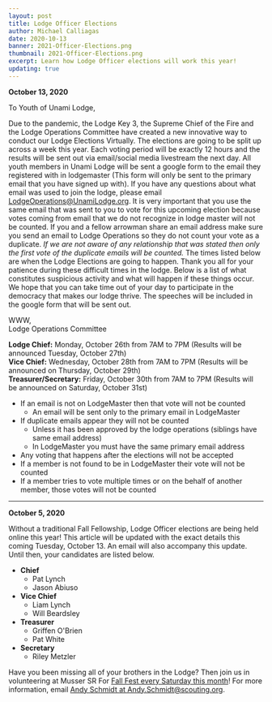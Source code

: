 ```yaml
---
layout: post
title: Lodge Officer Elections
author: Michael Calliagas
date: 2020-10-13
banner: 2021-Officer-Elections.png
thumbnail: 2021-Officer-Elections.png
excerpt: Learn how Lodge Officer elections will work this year!
updating: true
---
```


**October 13, 2020**

To Youth of Unami Lodge,

Due to the pandemic, the Lodge Key 3, the Supreme Chief of the Fire and the Lodge Operations Committee have created a new innovative way to conduct our Lodge Elections Virtually. The elections are going to be split up across a week this year. Each voting period will be exactly 12 hours and the results will be sent out via email/social media livestream the next day. All youth members in Unami Lodge will be sent a google form to the email they registered with in lodgemaster (This form will only be sent to the primary email that you have signed up with). If you have any questions about what email was used to join the lodge, please email [LodgeOperations@UnamiLodge.org](/contact?recipient=lodgeoperations). It is very important that you use the same email that was sent to you to vote for this upcoming election because votes coming from email that we do not recognize in lodge master will not be counted. If you and a fellow arrowman share an email address make sure you send an email to Lodge Operations so they do not count your vote as a duplicate. *If we are not aware of any relationship that was stated then only the first vote of the duplicate emails will be counted.* The times listed below  are when the Lodge Elections are going to happen. Thank you all for your patience during these difficult times in the lodge. Below is a list of what constitutes suspicious activity and what will happen if these things occur. We hope that you can take time out of your day to participate in the democracy that makes our lodge thrive. The speeches will be included in the google form that will be sent out. 

WWW,  
Lodge Operations Committee 

**Lodge Chief:** Monday, October 26th from 7AM to 7PM (Results will be announced Tuesday, October 27th)  
**Vice Chief:** Wednesday, October 28th from 7AM to 7PM (Results will be announced on Thursday, October 29th)  
**Treasurer/Secretary:** Friday, October 30th from 7AM to 7PM (Results will be announced on Saturday, October 31st)

- If an email is not on LodgeMaster then that vote will not be counted
  - An email will be sent only to the primary email in LodgeMaster
- If duplicate emails appear they will not be counted
  - Unless it has been approved by the lodge operations (siblings have same email address)
  - In LodgeMaster you must have the same primary email address
- Any voting that happens after the elections will not be accepted
- If a member is not found to be in LodgeMaster their vote will not be counted
- If a member tries to vote multiple times or on the behalf of another member, those votes will not be counted

<hr>

**October 5, 2020**

Without a traditional Fall Fellowship, Lodge Officer elections are being held online this year! This article will be updated with the exact details this coming Tuesday, October 13. An email will also accompany this update. Until then, your candidates are listed below. 

- **Chief**
  - Pat Lynch
  - Jason Abiuso
- **Vice Chief**
  - Liam Lynch
  - Will Beardsley
- **Treasurer**
  - Griffen O'Brien
  - Pat White
- **Secretary**
  - Riley Metzler

Have you been missing all of your brothers in the Lodge? Then join us in volunteering at Musser SR For [Fall Fest every Saturday this month](https://mussersr.org/news/2020-Fall-Fest)! For more information, email [Andy Schmidt at Andy.Schmidt@scouting.org](mailto:andy.schmidt@scouting.org).
